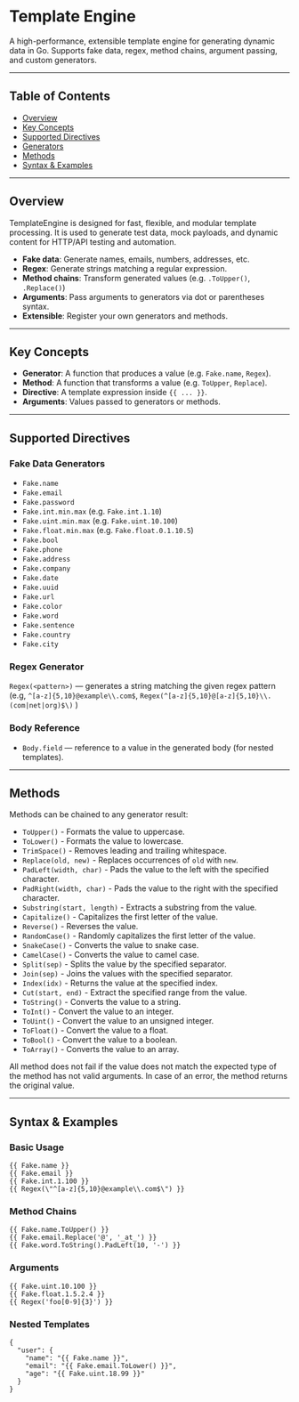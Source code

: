 # Template Engine

A high-performance, extensible template engine for generating dynamic data in Go. Supports fake data, regex, method chains, argument passing, and custom generators.

---

## Table of Contents
- [Overview](#overview)
- [Key Concepts](#key-concepts)
- [Supported Directives](#supported-directives)
- [Generators](#generators)
- [Methods](#methods)
- [Syntax & Examples](#syntax--examples)
---

## Overview

TemplateEngine is designed for fast, flexible, and modular template processing. It is used to generate test data, mock payloads, and dynamic content for HTTP/API testing and automation.

- **Fake data**: Generate names, emails, numbers, addresses, etc.
- **Regex**: Generate strings matching a regular expression.
- **Method chains**: Transform generated values (e.g. `.ToUpper()`, `.Replace()`)
- **Arguments**: Pass arguments to generators via dot or parentheses syntax.
- **Extensible**: Register your own generators and methods.

---

## Key Concepts

- **Generator**: A function that produces a value (e.g. `Fake.name`, `Regex`).
- **Method**: A function that transforms a value (e.g. `ToUpper`, `Replace`).
- **Directive**: A template expression inside `{{ ... }}`.
- **Arguments**: Values passed to generators or methods.

---

## Supported Directives

### Fake Data Generators
- `Fake.name`
- `Fake.email`
- `Fake.password`
- `Fake.int.min.max` (e.g. `Fake.int.1.10`)
- `Fake.uint.min.max` (e.g. `Fake.uint.10.100`)
- `Fake.float.min.max` (e.g. `Fake.float.0.1.10.5`)
- `Fake.bool`
- `Fake.phone`
- `Fake.address`
- `Fake.company`
- `Fake.date`
- `Fake.uuid`
- `Fake.url`
- `Fake.color`
- `Fake.word`
- `Fake.sentence`
- `Fake.country`
- `Fake.city`

### Regex Generator
`Regex(<pattern>)` — generates a string matching the given regex pattern
    (e.g, `^[a-z]{5,10}@example\\.com$`, `Regex(^[a-z]{5,10}@[a-z]{5,10}\\.(com|net|org)$\)` )

### Body Reference
- `Body.field` — reference to a value in the generated body (for nested templates).

---

## Methods
Methods can be chained to any generator result:
- `ToUpper()` - Formats the value to uppercase.
- `ToLower()` - Formats the value to lowercase.
- `TrimSpace()` - Removes leading and trailing whitespace.
- `Replace(old, new)` - Replaces occurrences of `old` with `new`.
- `PadLeft(width, char)` - Pads the value to the left with the specified character.
- `PadRight(width, char)` - Pads the value to the right with the specified character.
- `Substring(start, length)` - Extracts a substring from the value.
- `Capitalize()` - Capitalizes the first letter of the value.
- `Reverse()` - Reverses the value.
- `RandomCase()` - Randomly capitalizes the first letter of the value.
- `SnakeCase()` - Converts the value to snake case.
- `CamelCase()` - Converts the value to camel case.
- `Split(sep)` - Splits the value by the specified separator.
- `Join(sep)` - Joins the values with the specified separator.
- `Index(idx)` - Returns the value at the specified index.
- `Cut(start, end)` - Extract the specified range from the value.
- `ToString()` - Converts the value to a string.
- `ToInt()` - Convert the value to an integer.
- `ToUint()` - Convert the value to an unsigned integer.
- `ToFloat()` - Convert the value to a float.
- `ToBool()` - Convert the value to a boolean.
- `ToArray()` - Converts the value to an array.

All method does not fail if the value does not match the expected type of the method has not valid arguments.
In case of an error, the method returns the original value.

---

## Syntax & Examples

### Basic Usage
```
{{ Fake.name }}
{{ Fake.email }}
{{ Fake.int.1.100 }}
{{ Regex(\"^[a-z]{5,10}@example\\.com$\") }}
```

### Method Chains
```
{{ Fake.name.ToUpper() }}
{{ Fake.email.Replace('@', '_at_') }}
{{ Fake.word.ToString().PadLeft(10, '-') }}
```

### Arguments
```
{{ Fake.uint.10.100 }}
{{ Fake.float.1.5.2.4 }}
{{ Regex('foo[0-9]{3}') }}
```

### Nested Templates
```
{
  "user": {
    "name": "{{ Fake.name }}",
    "email": "{{ Fake.email.ToLower() }}",
    "age": "{{ Fake.uint.18.99 }}"
  }
}
```
